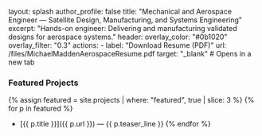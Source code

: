 layout: splash
author_profile: false
title: "Mechanical and Aerospace Engineer — Satellite Design, Manufacturing, and Systems Engineering"
excerpt: "Hands-on engineer: Delivering and manufacturing validated designs for aerospace systems."
header:
  overlay_color: "#0b1020"
  overlay_filter: "0.3"
  actions:
    - label: "Download Resume (PDF)"
      url: /files/MichaelMaddenAerospaceResume.pdf
      target: "_blank" # Opens in a new tab

### Featured Projects
{% assign featured = site.projects | where: "featured", true | slice: 3 %}
{% for p in featured %}
- [{{ p.title }}]({{ p.url }}) — {{ p.teaser_line }}
{% endfor %}
